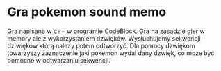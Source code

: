 # Gra pokemon sound memo

Gra napisana w c++ w programie CodeBlock.
Gra na zasadzie gier w memory ale z wykorzystaniem dzwięków. 
Wysłuchujemy sekwencji dziwięków którą należy potem odtworzyć.
Dla pomocy dzwiękom towarzyszy zaznaczenie jaki pokemon wydal dany dzwięk, 
co może być pomocne w odtwarzaniu sekwencji.
